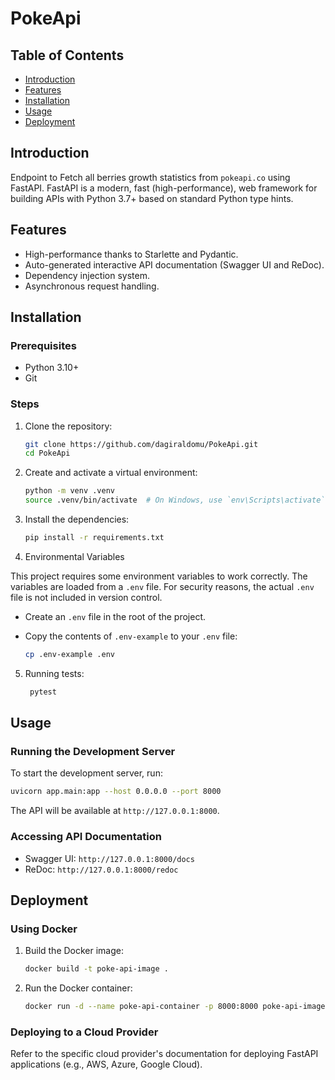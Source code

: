 # PokeApi

## Table of Contents
- [Introduction](#introduction)
- [Features](#features)
- [Installation](#installation)
- [Usage](#usage)
- [Deployment](#deployment)

## Introduction
Endpoint to Fetch all berries growth statistics from `pokeapi.co` using FastAPI. FastAPI is a modern, fast (high-performance), web framework for building APIs with Python 3.7+ based on standard Python type hints.

## Features
- High-performance thanks to Starlette and Pydantic.
- Auto-generated interactive API documentation (Swagger UI and ReDoc).
- Dependency injection system.
- Asynchronous request handling.

## Installation

### Prerequisites
- Python 3.10+
- Git

### Steps
1. Clone the repository:
    ```bash
    git clone https://github.com/dagiraldomu/PokeApi.git
    cd PokeApi
    ```

2. Create and activate a virtual environment:
    ```bash
    python -m venv .venv
    source .venv/bin/activate  # On Windows, use `env\Scripts\activate`
    ```

3. Install the dependencies:
    ```bash
    pip install -r requirements.txt
    ```

4. Environmental Variables

This project requires some environment variables to work correctly. The variables are loaded from a `.env` file. For security reasons, the actual `.env` file is not included in version control.
- Create an `.env` file in the root of the project.
- Copy the contents of `.env-example` to your `.env` file:

   ```bash
   cp .env-example .env
   ```

5. Running tests:
   ```bash
    pytest
    ```

## Usage

### Running the Development Server
To start the development server, run:
```bash
uvicorn app.main:app --host 0.0.0.0 --port 8000
```
The API will be available at `http://127.0.0.1:8000`.

### Accessing API Documentation
- Swagger UI: `http://127.0.0.1:8000/docs`
- ReDoc: `http://127.0.0.1:8000/redoc`

## Deployment
### Using Docker
1. Build the Docker image:
    ```bash
    docker build -t poke-api-image .
    ```

2. Run the Docker container:
    ```bash
    docker run -d --name poke-api-container -p 8000:8000 poke-api-image
    ```

### Deploying to a Cloud Provider
Refer to the specific cloud provider's documentation for deploying FastAPI applications (e.g., AWS, Azure, Google Cloud).
